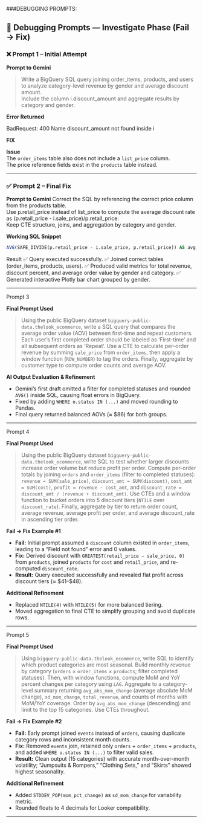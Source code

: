 ###DEBUGGING PROMPTS:

## 🧩 Debugging Prompts — Investigate Phase (Fail → Fix)

### ❌ Prompt 1 – Initial Attempt
**Prompt to Gemini**
> Write a BigQuery SQL query joining order_items, products, and users to analyze category-level revenue by gender and average discount amount.  
> Include the column i.discount_amount and aggregate results by category and gender.

**Error Returned**

BadRequest: 400 Name discount_amount not found inside i

**FIX**


**Issue**  
The `order_items` table also does not include a `list_price` column.  
The price reference fields exist in the `products` table instead.

---

### ✅ Prompt 2 – Final Fix
**Prompt to Gemini**
 Correct the SQL by referencing the correct price column from the products table.  
 Use p.retail_price instead of list_price to compute the average discount rate as (p.retail_price - i.sale_price)/p.retail_price.  
 Keep CTE structure, joins, and aggregation by category and gender.

**Working SQL Snippet**
```sql
AVG(SAFE_DIVIDE(p.retail_price - i.sale_price, p.retail_price)) AS avg_discount_rate
```
Result
✅ Query executed successfully.
✅ Joined correct tables (order_items, products, users).
✅ Produced valid metrics for total revenue, discount percent, and average order value by gender and category.
✅ Generated interactive Plotly bar chart grouped by gender.



---

Prompt 3

**Final Prompt Used**  
> Using the public BigQuery dataset `bigquery-public-data.thelook_ecommerce`, write a SQL query that compares the average order value (AOV) between first-time and repeat customers. Each user’s first completed order should be labeled as ‘First-time’ and all subsequent orders as ‘Repeat’. Use a CTE to calculate per-order revenue by summing `sale_price` from `order_items`, then apply a window function (`ROW_NUMBER`) to tag the orders. Finally, aggregate by customer type to compute order counts and average AOV.  

**AI Output Evaluation & Refinement**  
- Gemini’s first draft omitted a filter for completed statuses and rounded `AVG()` inside SQL, causing float errors in BigQuery.  
- Fixed by adding `WHERE o.status IN (...)` and moved rounding to Pandas.  
- Final query returned balanced AOVs (≈ $86) for both groups.

---

Prompt 4

**Final Prompt Used**  
> Using the public BigQuery dataset `bigquery-public-data.thelook_ecommerce`, write SQL to test whether larger discounts increase order volume but reduce profit per order. Compute per-order totals by joining `orders` and `order_items` (filter to completed statuses): `revenue = SUM(sale_price)`, `discount_amt = SUM(discount)`, `cost_amt = SUM(cost)`, `profit = revenue − cost_amt`, and `discount_rate = discount_amt / (revenue + discount_amt)`. Use CTEs and a window function to bucket orders into 5 discount tiers (`NTILE` over `discount_rate`). Finally, aggregate by tier to return order count, average revenue, average profit per order, and average discount_rate in ascending tier order.  

**Fail → Fix Example #1**  
- **Fail:** Initial prompt assumed a `discount` column existed in `order_items`, leading to a “Field not found” error and 0 values.  
- **Fix:** Derived discount with `GREATEST(retail_price − sale_price, 0)` from `products`, joined `products` for `cost` and `retail_price`, and re-computed `discount_rate`.  
- **Result:** Query executed successfully and revealed flat profit across discount tiers (≈ \$41–\$48).  

**Additional Refinement**  
- Replaced `NTILE(4)` with `NTILE(5)` for more balanced tiering.  
- Moved aggregation to final CTE to simplify grouping and avoid duplicate rows.  

---

Prompt 5

**Final Prompt Used**  
> Using `bigquery-public-data.thelook_ecommerce`, write SQL to identify which product categories are most seasonal. Build monthly revenue by category (`orders` × `order_items` × `products`; filter completed statuses). Then, with window functions, compute MoM and YoY percent changes per category using `LAG`. Aggregate to a category-level summary returning `avg_abs_mom_change` (average absolute MoM change), `sd_mom_change`, `total_revenue`, and counts of months with MoM/YoY coverage. Order by `avg_abs_mom_change` (descending) and limit to the top 15 categories. Use CTEs throughout.  

**Fail → Fix Example #2**  
- **Fail:** Early prompt joined `events` instead of `orders`, causing duplicate category rows and inconsistent month counts.  
- **Fix:** Removed `events` join, retained only `orders` + `order_items` + `products`, and added `WHERE o.status IN (...)` to filter valid sales.  
- **Result:** Clean output (15 categories) with accurate month-over-month volatility; “Jumpsuits & Rompers,” “Clothing Sets,” and “Skirts” showed highest seasonality.  

**Additional Refinement**  
- Added `STDDEV_POP(mom_pct_change)` as `sd_mom_change` for variability metric.  
- Rounded floats to 4 decimals for Looker compatibility.  

---
